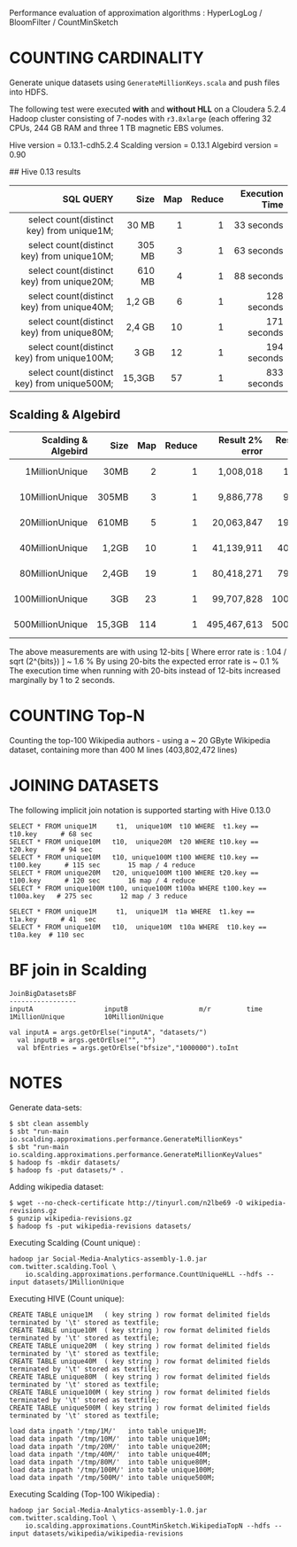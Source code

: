 Performance evaluation of approximation algorithms : HyperLogLog / BloomFilter / CountMinSketch

# COUNTING CARDINALITY

Generate unique datasets using `GenerateMillionKeys.scala` and push files into HDFS.

The following test were executed **with** and **without HLL** on a Cloudera 5.2.4 Hadoop 
cluster consisting of 7-nodes with `r3.8xlarge` (each offering 32 CPUs, 244 GB RAM and three 
1 TB magnetic EBS volumes.

Hive version = 0.13.1-cdh5.2.4
Scalding version = 0.13.1
Algebird version = 0.90

## Hive 0.13 results

|                  SQL QUERY                 |  Size  |  Map  |  Reduce  | Execution Time   |
| ------------------------------------------:| ------:| -----:| --------:| ----------------:|
| select count(distinct key) from unique1M;  |  30 MB |   1   |     1    |     33 seconds   |  
| select count(distinct key) from unique10M; | 305 MB |   3   |     1    |     63 seconds   |
| select count(distinct key) from unique20M; | 610 MB |   4   |     1    |     88 seconds   | 
| select count(distinct key) from unique40M; | 1,2 GB |   6   |     1    |    128 seconds   | 
| select count(distinct key) from unique80M; | 2,4 GB |  10   |     1    |    171 seconds   | 
| select count(distinct key) from unique100M;|   3 GB |  12   |     1    |    194 seconds   |   
| select count(distinct key) from unique500M;| 15,3GB |  57   |     1    |    833 seconds   |
    
## Scalding & Algebird 

|       Scalding & Algebird       |  Size  |  Map  |  Reduce  | Result 2% error  | Result 0.1% error | Execution Time | 
| -------------------------------:| ------:| -----:| --------:| ----------------:|------------------:|---------------:|
|          1MillionUnique         |  30MB  |   2   |    1     |        1,008,018 |         1,000,467 |   35 seconds   |
|         10MillionUnique         | 305MB  |   3   |    1     |        9,886,778 |         9,975,311 |   44 seconds   |
|         20MillionUnique         | 610MB  |   5   |    1     |       20,063,847 |        19,985,528 |   44 seconds   |
|         40MillionUnique         | 1,2GB  |  10   |    1     |       41,139,911 |        40,031,523 |   45 seconds   |
|         80MillionUnique         | 2,4GB  |  19   |    1     |       80,418,271 |        79,839,965 |   46 seconds   |
|        100MillionUnique         |   3GB  |  23   |    1     |       99,707,828 |       100,185,762 |   46 seconds   |
|        500MillionUnique         | 15,3GB | 114   |    1     |      495,467,613 |       500,631,225 |   52 seconds   |

The above measurements are with using 12-bits [ Where error rate is : 1.04 / sqrt (2^{bits}) ] ~ 1.6 % 
By using 20-bits the expected error rate is ~ 0.1 % The execution time when running with 20-bits instead of 12-bits 
increased marginally by 1 to 2 seconds.
 
# COUNTING Top-N

Counting the top-100 Wikipedia authors - using a ~ 20 GByte Wikipedia dataset, containing more than 400 M lines
(403,802,472 lines)


# JOINING DATASETS

The following implicit join notation is supported starting with Hive 0.13.0 

    SELECT * FROM unique1M     t1,  unique10M  t10 WHERE  t1.key ==  t10.key      # 68 sec
    SELECT * FROM unique10M   t10,  unique20M  t20 WHERE t10.key ==  t20.key      # 94 sec
    SELECT * FROM unique10M   t10, unique100M t100 WHERE t10.key == t100.key      # 115 sec       15 map / 4 reduce
    SELECT * FROM unique20M   t20, unique100M t100 WHERE t20.key == t100.key      # 120 sec       16 map / 4 reduce
    SELECT * FROM unique100M t100, unique100M t100a WHERE t100.key == t100a.key   # 275 sec       12 map / 3 reduce
     
    SELECT * FROM unique1M     t1,  unique1M  t1a WHERE  t1.key ==  t1a.key      # 41  sec
    SELECT * FROM unique10M   t10,  unique10M  t10a WHERE  t10.key ==  t10a.key  # 110 sec

# BF join in Scalding

    JoinBigDatasetsBF           
    -----------------
    inputA                  inputB                  m/r         time 
    1MillionUnique          10MillionUnique         
    
    val inputA = args.getOrElse("inputA", "datasets/")
      val inputB = args.getOrElse("", "")
      val bfEntries = args.getOrElse("bfsize","1000000").toInt
        
# NOTES

Generate data-sets:

    $ sbt clean assembly
    $ sbt "run-main io.scalding.approximations.performance.GenerateMillionKeys"
    $ sbt "run-main io.scalding.approximations.performance.GenerateMillionKeyValues"
    $ hadoop fs -mkdir datasets/
    $ hadoop fs -put datasets/* .     

Adding wikipedia dataset:

    $ wget --no-check-certificate http://tinyurl.com/n2lbe69 -O wikipedia-revisions.gz
    $ gunzip wikipedia-revisions.gz
    $ hadoop fs -put wikipedia-revisions datasets/
     
Executing Scalding (Count unique) :

    hadoop jar Social-Media-Analytics-assembly-1.0.jar com.twitter.scalding.Tool \
        io.scalding.approximations.performance.CountUniqueHLL --hdfs --input datasets/1MillionUnique

Executing HIVE (Count unique):

    CREATE TABLE unique1M   ( key string ) row format delimited fields terminated by '\t' stored as textfile;
    CREATE TABLE unique10M  ( key string ) row format delimited fields terminated by '\t' stored as textfile;
    CREATE TABLE unique20M  ( key string ) row format delimited fields terminated by '\t' stored as textfile;
    CREATE TABLE unique40M  ( key string ) row format delimited fields terminated by '\t' stored as textfile;
    CREATE TABLE unique80M  ( key string ) row format delimited fields terminated by '\t' stored as textfile;
    CREATE TABLE unique100M ( key string ) row format delimited fields terminated by '\t' stored as textfile;
    CREATE TABLE unique500M ( key string ) row format delimited fields terminated by '\t' stored as textfile;

    load data inpath '/tmp/1M/'   into table unique1M;
    load data inpath '/tmp/10M/'  into table unique10M;
    load data inpath '/tmp/20M/'  into table unique20M;
    load data inpath '/tmp/40M/'  into table unique40M;
    load data inpath '/tmp/80M/'  into table unique80M;
    load data inpath '/tmp/100M/' into table unique100M;
    load data inpath '/tmp/500M/' into table unique500M;
    
Executing Scalding (Top-100 Wikipedia) :
    
    hadoop jar Social-Media-Analytics-assembly-1.0.jar com.twitter.scalding.Tool \
        io.scalding.approximations.CountMinSketch.WikipediaTopN --hdfs --input datasets/wikipedia/wikipedia-revisions
